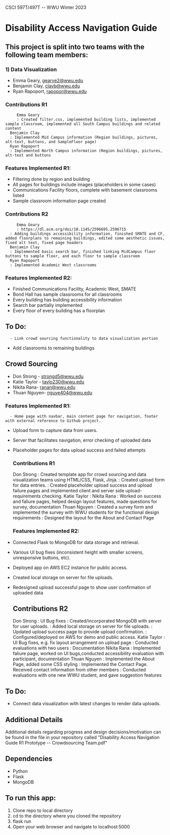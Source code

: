 CSCI 597T/497T -- WWU
Winter 2023

# Disability Access Navigation Guide  

## This project is split into two teams with the following team members:

### 1) Data Visualization
   - Emma Geary, gearye2@wwu.edu
   - Benjamin Clay, clayb@wwu.edu
   - Ryan Rapoport, rapopor@wwu.edu

   ### Contributions R1
         Emma Geary
         : Created filter.css, implemented building lists, implemented sample classroom, implemented all South Campus buildings and related content
      Benjamin Clay
      : Implemented Mid Campus information (Region buildings, pictures, alt-text, buttons, and SampleFloor page)
      Ryan Rapoport
      : Implemented North Campus information (Region buildings, pictures, alt-text and buttons
   
### Features Implemented R1:
   - Filtering done by region and building
   - All pages for buildings include images (placeholders in some cases)
   - Communications Facility floors, complete with basement classrooms listed
   - Sample classroom information page created
   
### Contributions R2
         Emma Geary
         : https://dl.acm.org/doi/10.1145/2596695.2596715
      : Adding buildings accessibility information, finished SMATE and CF, added floorplans to remaining buildings, edited some aesthetic issues, fixed alt text, fixed page headers
      Benjamin Clay
      : Implemented basic search bar, finished linking MidCampus floor buttons to sample floor, and each floor to sample classroom
      Ryan Rapoport
      : Implemented Academic West classrooms
   
### Features Implemented R2:
   - Finished Communications Facility, Academic West, SMATE
   - Bond Hall has sample classrooms for all classrooms
   - Every building has building accessibility information
   - Search bar partially implemented
   - Every floor of every building has a floorplan
   
## To Do:
      - Link crowd sourcing functionality to data visualization portion
   - Add classrooms to remaining buildings
   
## Crowd Sourcing
   - Don Strong - strongd5@wwu.edu
  -  Katie Taylor - taylo230@wwu.edu
   - Nikita Rana- ranan@wwu.edu
   - Thuan Nguyen- nguye404@wwu.edu

### Features Implemented R1:
      - Home page with navbar, main content page for navigation, footer with external reference to Github project.
   - Upload form to capture data from users.
   - Server that facilitates navigation, error checking of uploaded data
   - Placeholder pages for data upload success and failed attempts
   
      ### Contributions R1
      Don Strong
         : Created template app for crowd sourcing and data visualization teams using HTML/CSS, Flask, Jinja.
         : Created upload form for data entries.
         : Created placeholder upload success and upload failure pages and implemented client and server side upload-requirements checking.
      Katie Taylor
      : 
      Nikita Rana
      : Worked on success and faliure pages, helped design layout features, made questions for survey, documentation
      Thuan Nguyen
         : Created a survey form and implemented the survey with WWU students for the functional design requirements
         : Designed the layout for the About and Contact Page
   
      ### Features Implemented R2:
   - Connected Flask to MongoDB for data storage and retrieval.
   - Various UI bug fixes (inconsistent height with smaller screens, unresponsive buttons, etc).
   - Deployed app on AWS EC2 instance for public access.
   - Created local storage on server for file uploads.
   - Redesigned upload successful page to show user confirmation of uploaded data
   
      ## Contributions R2
      Don Strong
      : UI Bug fixes
      : Created/incorporated MongoDB with server for user uploads.
      : Added local storage on server for file uploads.
      : Updated upload success page to provide upload confirmation.
      : Configured/deployed on AWS for demo and public access.
      Katie Taylor
      : UI Bug fixes, e.g. fix layout arrangement on upload page
      : Conducted evaluations with two users
      : Documentation
      Nikita Rana
      : Implemented faliure page, worked on UI bugs,conducted accessibility evaluation with participant, documentation
      Thuan Nguyen
      : Implemented the About Page, added some CSS styling
      : Implemented the Contact Page. Received contact information from other members
       : Conducted evaluations with one new WWU student, and gave suggestion features

## To Do:
   - Connect data visualization with latest changes to render data uploads.
   
   ## Additional Details
Additional details regarding progress and design decisions/motivation can be found in the file in your repository called "Disability Access Navigation Guide R1 Prototype -- Crowdsourcing Team.pdf"

## Dependencies
   - Python 
   - Flask 
   - MongoDB

## To run this app:
   1. Clone repo to local directory 
   2. cd to the directory where you cloned the repository
   3. flask run 
   4. Open your web browser and navigate to localhost:5000 
